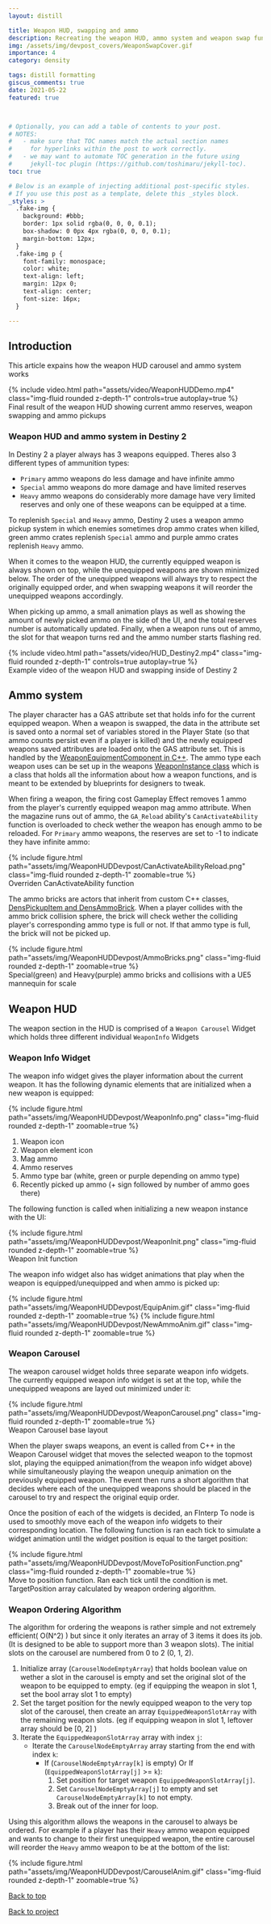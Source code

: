 ```yaml
---
layout: distill

title: Weapon HUD, swapping and ammo 
description: Recreating the weapon HUD, ammo system and weapon swap functionality
img: /assets/img/devpost_covers/WeaponSwapCover.gif
importance: 4
category: density

tags: distill formatting
giscus_comments: true
date: 2021-05-22
featured: true



# Optionally, you can add a table of contents to your post.
# NOTES:
#   - make sure that TOC names match the actual section names
#     for hyperlinks within the post to work correctly.
#   - we may want to automate TOC generation in the future using
#     jekyll-toc plugin (https://github.com/toshimaru/jekyll-toc).
toc: true

# Below is an example of injecting additional post-specific styles.
# If you use this post as a template, delete this _styles block.
_styles: >
  .fake-img {
    background: #bbb;
    border: 1px solid rgba(0, 0, 0, 0.1);
    box-shadow: 0 0px 4px rgba(0, 0, 0, 0.1);
    margin-bottom: 12px;
  }
  .fake-img p {
    font-family: monospace;
    color: white;
    text-align: left;
    margin: 12px 0;
    text-align: center;
    font-size: 16px;
  }

---
```



## Introduction

This article expains how the weapon HUD carousel and ammo system works

<div class="l-body">
        {% include video.html path="assets/video/WeaponHUDDemo.mp4" class="img-fluid rounded z-depth-1" controls=true autoplay=true %}
</div>
<div class="caption">
    Final result of the weapon HUD showing current ammo reserves, weapon swapping and ammo pickups
</div>



### Weapon HUD and ammo system in Destiny 2

In Destiny 2 a player always has 3 weapons equipped. Theres also 3 different types of ammunition types:

- `Primary` ammo weapons do less damage and have infinite ammo
- `Special` ammo weapons do more damage and have limited reserves
- `Heavy` ammo weapons do considerably more damage have very limited reserves and only one of these weapons can be equipped at a time.

To replenish `Special` and `Heavy` ammo, Destiny 2 uses a weapon ammo pickup system in which enemies sometimes drop ammo crates when killed, green ammo crates replenish `Special` ammo and purple ammo crates replenish `Heavy` ammo.

When it comes to the weapon HUD, the currently equipped weapon is always shown on top, while the unequipped weapons are shown minimized below. The order of the unequipped weapons will always try to respect the originally equipped order, and when swapping weapons it will reorder the unequipped weapons accordingly.

When picking up ammo, a small animation plays as well as showing the amount of newly picked ammo on the side of the UI, and the total reserves number is automatically updated. Finally, when a weapon runs out of ammo, the slot for that weapon turns red and the ammo number starts flashing red.

<div class="l-body">
        {% include video.html path="assets/video/HUD_Destiny2.mp4" class="img-fluid rounded z-depth-1" controls=true autoplay=true %}
</div>
<div class="caption">
    Example video of the weapon HUD and swapping inside of Destiny 2
</div>

## Ammo system
The player character has a GAS attribute set that holds info for the current equipped weapon. When a weapon is swapped, the data in the attribute set is saved onto a normal set of variables stored in the Player State (so that ammo counts persist even if a player is killed) and the newly equipped weapons saved attributes are loaded onto the GAS attribute set. This is handled by the [WeaponEquipmentComponent in C++](https://github.com/danimtz/DensityUE5/blob/master/Source/Density/Characters/PlayerCharacters/DensWeaponEquipmentComponent.h). The ammo type each weapon uses can be set up in the weapons [WeaponInstance class](https://github.com/danimtz/DensityUE5/blob/master/Source/Density/Weapons/DensWeaponInstance.h) which is a class that holds all the information about how a weapon functions, and is meant to be extended by blueprints for designers to tweak.

When firing a weapon, the firing cost Gameplay Effect removes 1 ammo from the player's currently equipped weapon mag ammo attribute. When the magazine runs out of ammo, the `GA_Reload` ability's `CanActivateAbility` function is overloaded to check wether the weapon has enough ammo to be reloaded. For `Primary` ammo weapons, the reserves are set to -1 to indicate they have infinite ammo:
<div class="l-body">
  {% include figure.html path="assets/img/WeaponHUDDevpost/CanActivateAbilityReload.png" class="img-fluid rounded z-depth-1" zoomable=true %}
</div>
<div class="caption">
    Overriden CanActivateAbility function
</div>


The ammo bricks are actors that inherit from custom C++ classes, [DensPickupItem and DensAmmoBrick](https://github.com/danimtz/DensityUE5/tree/master/Source/Density/Items). When a player collides with the ammo brick collision sphere, the brick will check wether the colliding player's corresponding ammo type is full or not. If that ammo type is full, the brick will not be picked up.

<div class="l-body">
  {% include figure.html path="assets/img/WeaponHUDDevpost/AmmoBricks.png" class="img-fluid rounded z-depth-1" zoomable=true %}
</div>
<div class="caption">
    Special(green) and Heavy(purple) ammo bricks and collisions with a UE5 mannequin for scale
</div>


## Weapon HUD
The weapon section in the HUD is comprised of a `Weapon Carousel` Widget which holds three different individual `WeaponInfo` Widgets

### Weapon Info Widget
The weapon info widget gives the player information about the current weapon. It has the following dynamic elements that are initialized when a new weapon is equipped:

<div class="l-body">
  {% include figure.html path="assets/img/WeaponHUDDevpost/WeaponInfo.png" class="img-fluid rounded z-depth-1" zoomable=true %}
</div>

1. Weapon icon
2. Weapon element icon
3. Mag ammo
4. Ammo reserves
5. Ammo type bar (white, green or purple depending on ammo type)
6. Recently picked up ammo (+ sign followed by number of ammo goes there)


The following function is called when initializing a new weapon instance with the UI:
<div class="l-page-outset">
  {% include figure.html path="assets/img/WeaponHUDDevpost/WeaponInit.png" class="img-fluid rounded z-depth-1" zoomable=true %}
</div>
<div class="caption">
   Weapon Init function
</div>

The weapon info widget also has widget animations that play when the weapon is equipped/unequipped and when ammo is picked up:

<div class="l-body">
  {% include figure.html path="assets/img/WeaponHUDDevpost/EquipAnim.gif" class="img-fluid rounded z-depth-1" zoomable=true %}
  {% include figure.html path="assets/img/WeaponHUDDevpost/NewAmmoAnim.gif" class="img-fluid rounded z-depth-1" zoomable=true %}
</div>


### Weapon Carousel
The weapon carousel widget holds three separate weapon info widgets. The currently equipped weapon info widget is set at the top, while the unequipped weapons are layed out minimized under it:

<div class="l-body-outset">
  {% include figure.html path="assets/img/WeaponHUDDevpost/WeaponCarousel.png" class="img-fluid rounded z-depth-1" zoomable=true %}
</div>
<div class="caption">
   Weapon Carousel base layout
</div>

When the player swaps weapons, an event is called from C++ in the Weapon Carousel widget that moves the selected weapon to the topmost slot, playing the equipped animation(from the weapon info widget above) while simultaneously playing the weapon unequip animation on the previously equipped weapon. The event then runs a short algorithm that decides where each of the unequipped weapons should be placed in the carousel to try and respect the original equip order.

Once the position of each of the widgets is decided, an FInterp To node is used to smoothly move each of the weapon info widgets to their corresponding location. The following function is ran each tick to simulate a widget animation until the widget position is equal to the target position:

<div class="l-page-outset">
  {% include figure.html path="assets/img/WeaponHUDDevpost/MoveToPositionFunction.png" class="img-fluid rounded z-depth-1" zoomable=true %}
</div>
<div class="caption">
   Move to position function. Ran each tick until the condition is met. TargetPosition array calculated by weapon ordering algorithm.
</div>

### Weapon Ordering Algorithm
The algorithm for ordering the weapons is rather simple and not extremely efficient( O(N^2) ) but since it only iterates an array of 3 items it does its job. (It is designed to be able to support more than 3 weapon slots). 
The initial slots on the carousel are numbered from 0 to 2 (0, 1, 2).

1. Initialize array (`CarouselNodeEmptyArray`) that holds boolean value on wether a slot in the carousel is empty and set the original slot of the weapon to be equipped to empty. (eg if equipping the weapon in slot 1, set the bool array slot 1 to empty)
2. Set the target position for the newly equipped weapon to the very top slot of the carousel, then create an array `EquippedWeaponSlotArray` with the remaining weapon slots. (eg if equipping weapon in slot 1, leftover array should be [0, 2] )
3. Iterate the `EquippedWeaponSlotArray` array with index `j`:
    - Iterate the `CarouselNodeEmptyArray` array starting from the end with index `k`:
        - If (`CarouselNodeEmptyArray[k]` is empty) Or If (`EquippedWeaponSlotArray[j]` >= `k`):
            1. Set position for target weapon `EquippedWeaponSlotArray[j]`.
            2. Set `CarouselNodeEmptyArray[j]` to empty and set `CarouselNodeEmptyArray[k]` to not empty.
            3. Break out of the inner for loop.


Using this algorithm allows the weapons in the carousel to always be ordered. For example if a player has their `Heavy` ammo weapon equipped and wants to change to their first unequipped weapon, the entire carousel will reorder the `Heavy` ammo weapon to be at the bottom of the list:

<div class="l-body">
  {% include figure.html path="assets/img/WeaponHUDDevpost/CarouselAnim.gif" class="img-fluid rounded z-depth-1" zoomable=true %}
</div>






[<i class="fas fa-arrow-up fa-sm"></i> Back to top](#)


[<i class="fas fa-undo fa-sm"></i> Back to project](/portfolio/density/)         